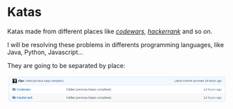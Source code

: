 # Katas

Katas made from different places like [*codewars*](https://www.codewars.com/), [*hackerrank*](hackerrank.com/) and so on.

I will be resolving these problems in differents programming languages, like Java, Python, Javascript...

They are going to be separated by place:

![Folders](images/folders.png)